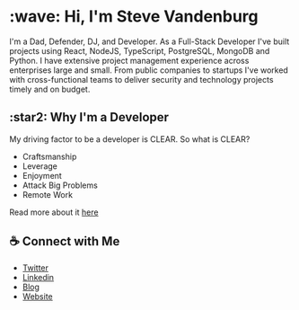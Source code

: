 <h1>:wave: Hi, I'm Steve Vandenburg</h1>

I'm a Dad, Defender, DJ, and Developer. As a Full-Stack Developer I've built projects using React, NodeJS, TypeScript, PostgreSQL, MongoDB and Python. I have extensive project management experience across enterprises large and small. From public companies to startups I've worked with cross-functional teams to deliver security and technology projects timely and on budget.

<h2>:star2: Why I'm a Developer</h2>

My driving factor to be a developer is CLEAR. So what is CLEAR?

* Craftsmanship
* Leverage
* Enjoyment
* Attack Big Problems
* Remote Work

Read more about it [here](https://medium.com/@BTSSteve/why-become-a-developer-its-clear-2a439fb099a4)

## :coffee: Connect with Me
* [Twitter](https://twitter.com/stevevandenburg)
* [Linkedin](https://www.linkedin.com/in/stevenvandenburg/)
* [Blog](https://medium.com/@BTSSteve)
* [Website](https://www.stevenvandenburg.dev)
